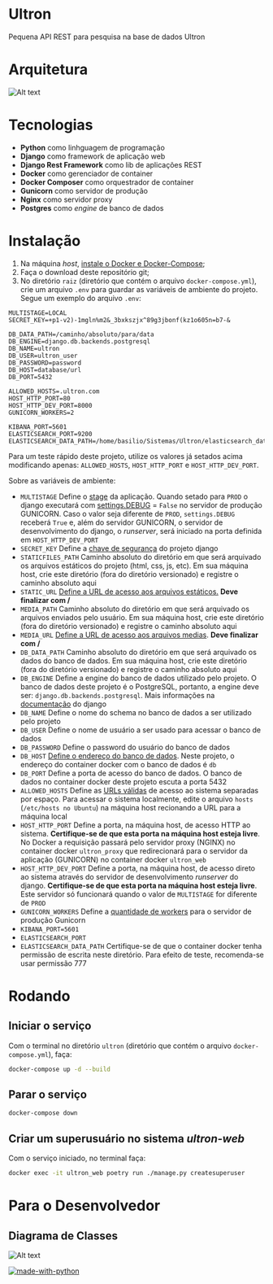 # Ultron
Pequena API REST para pesquisa na base de dados Ultron

# Arquitetura
![Alt text](project/ultron-arch-diagram.png?raw=true "Arquiteruta Ultron")

# Tecnologias
* **Python** como linhguagem de programação
* **Django** como framework de aplicação web
* **Django Rest Framework** como lib de aplicações REST
* **Docker** como gerenciador de container
* **Docker Composer** como orquestrador de container
* **Gunicorn** como servidor de produção
* **Nginx** como servidor proxy
* **Postgres** como _engine_ de banco de dados

# Instalação
1. Na máquina _host_, [instale o Docker e Docker-Compose](https://medium.com/@basiliocode/install-docker-on-ubuntu-18-04-71d91c3911c5);
2. Faça o download deste repositório git;
3. No diretório `raiz` (diretório que contém o arquivo `docker-compose.yml`), crie um arquivo `.env` para guardar as variáveis de ambiente do projeto. Segue um exemplo do arquivo `.env`:
```env
MULTISTAGE=LOCAL
SECRET_KEY=+p1-v2)-1mgln%m2&_3bxkszjx^89g3jbonf(kz1o605n=b7-&

DB_DATA_PATH=/caminho/absoluto/para/data
DB_ENGINE=django.db.backends.postgresql
DB_NAME=ultron
DB_USER=ultron_user
DB_PASSWORD=password
DB_HOST=database/url
DB_PORT=5432

ALLOWED_HOSTS=.ultron.com
HOST_HTTP_PORT=80
HOST_HTTP_DEV_PORT=8000
GUNICORN_WORKERS=2

KIBANA_PORT=5601
ELASTICSEARCH_PORT=9200
ELASTICSEARCH_DATA_PATH=/home/basilio/Sistemas/Ultron/elasticsearch_data
```

Para um teste rápido deste projeto, utilize os valores já setados acima modificando apenas: `ALLOWED_HOSTS`, `HOST_HTTP_PORT` e `HOST_HTTP_DEV_PORT`.

Sobre as variáveis de ambiente:
* `MULTISTAGE` Define o [stage](https://medium.com/@basiliocode/desenvolvimento-de-software-com-multi-stage-8caa38ca7a46) da aplicação. Quando setado para `PROD` o django executará com [settings.DEBUG](https://docs.djangoproject.com/en/3.0/ref/settings/#debug) = `False` no servidor de produção GUNICORN. Caso o valor seja diferente de `PROD`, `settings.DEBUG` receberá `True` e, além do servidor GUNICORN, o servidor de desenvolvimento do django, o _runserver_, será iniciado na porta definida em `HOST_HTTP_DEV_PORT`
* `SECRET_KEY` Define a [chave de segurança](https://docs.djangoproject.com/en/3.0/ref/settings/#secret-key) do projeto django
* `STATICFILES_PATH` Caminho absoluto do diretório em que será arquivado os arquivos estáticos do projeto (html, css, js, etc). Em sua máquina host, crie este diretório (fora do diretório versionado) e registre o caminho absoluto aqui
* `STATIC_URL` [Define a URL de acesso aos arquivos estáticos.](https://docs.djangoproject.com/en/3.0/ref/settings/#static-url) **Deve finalizar com /**
* `MEDIA_PATH` Caminho absoluto do diretório em que será arquivado os arquivos enviados pelo usuário. Em sua máquina host, crie este diretório (fora do diretório versionado) e registre o caminho absoluto aqui
* `MEDIA_URL` [Define a URL de acesso aos arquivos medias](https://docs.djangoproject.com/en/3.0/ref/settings/#media-url). **Deve finalizar com /**
* `DB_DATA_PATH` Caminho absoluto do diretório em que será arquivado os dados do banco de dados. Em sua máquina host, crie este diretório (fora do diretório versionado) e registre o caminho absoluto aqui
* `DB_ENGINE` Define a engine do banco de dados utilizado pelo projeto. O banco de dados deste projeto é o PostgreSQL, portanto, a engine deve ser: `django.db.backends.postgresql`. Mais informações na [documentação](https://docs.djangoproject.com/en/3.0/ref/settings/#engine) do django
* `DB_NAME` Define o nome do schema no banco de dados a ser utilizado pelo projeto
* `DB_USER` Define o nome de usuário a ser usado para acessar o banco de dados
* `DB_PASSWORD` Define o password do usuário do banco de dados
* `DB_HOST` [Define o endereço do banco de dados](https://docs.djangoproject.com/en/3.0/ref/settings/#host). Neste projeto, o endereço do container docker com o banco de dados é `db`
* `DB_PORT` Define a porta de acesso do banco de dados. O banco de dados no container docker deste projeto escuta a porta 5432
* `ALLOWED_HOSTS` Define as [URLs válidas](https://docs.djangoproject.com/en/3.0/ref/settings/#allowed-hosts) de acesso ao sistema separadas por espaço. Para acessar o sistema localmente, edite o arquivo `hosts` (`/etc/hosts no Ubuntu`) na máquina host recionando a URL para a máquina local
* `HOST_HTTP_PORT` Define a porta, na máquina host, de acesso HTTP ao sistema. **Certifique-se de que esta porta na máquina host esteja livre**. No Docker a requisição passará pelo servidor proxy (NGINX) no container docker `ultron_proxy` que redirecionará para o servidor da aplicação (GUNICORN) no container docker `ultron_web`
* `HOST_HTTP_DEV_PORT` Define a porta, na máquina host, de acesso direto ao sistema através do servidor de desenvolvimento _runserver_ do django. **Certifique-se de que esta porta na máquina host esteja livre**. Este servidor só funcionará quando o valor de `MULTISTAGE` for diferente de `PROD`
* `GUNICORN_WORKERS` Define a [quantidade de workers](https://docs.gunicorn.org/en/stable/configure.html#configuration-file) para o servidor de produção Gunicorn
* `KIBANA_PORT=5601`
* `ELASTICSEARCH_PORT`
* `ELASTICSEARCH_DATA_PATH` Certifique-se de que o container docker tenha permissão de escrita neste diretório. Para efeito de teste, recomenda-se usar permissão 777

# Rodando

## Iniciar o serviço
Com o terminal no diretório `ultron` (diretório que contém o arquivo `docker-compose.yml`), faça:
```sh
docker-compose up -d --build
```

## Parar o serviço
```sh
docker-compose down
```

## Criar um superusuário no sistema _ultron-web_
Com o serviço iniciado, no terminal faça:
```sh
docker exec -it ultron_web poetry run ./manage.py createsuperuser
```

# Para o Desenvolvedor
## Diagrama de Classes

![Alt text](project/ultron-class-diagram.png?raw=true "Diagrama de Classes")

[![made-with-python](https://img.shields.io/badge/Made%20with-Python-1f425f.svg)](https://www.python.org/)